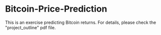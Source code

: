 # Bitcoin-Price-Prediction

This is an exercise predicting Bitcoin returns. For details, please check the "project_outline" pdf file.
